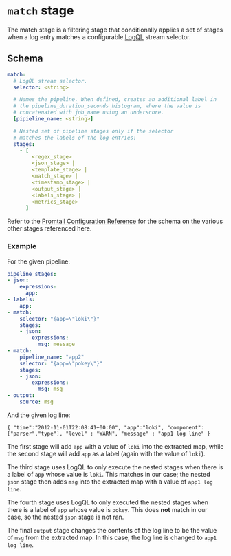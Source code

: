 # `match` stage

The match stage is a filtering stage that conditionally applies a set of stages
when a log entry matches a configurable [LogQL](../../../logql.md) stream
selector.

## Schema

```yaml
match:
  # LogQL stream selector.
  selector: <string>

  # Names the pipeline. When defined, creates an additional label in
  # the pipeline_duration_seconds histogram, where the value is
  # concatenated with job_name using an underscore.
  [pipieline_name: <string>]

  # Nested set of pipeline stages only if the selector
  # matches the labels of the log entries:
  stages:
    - [
        <regex_stage>
        <json_stage> |
        <template_stage> |
        <match_stage> |
        <timestamp_stage> |
        <output_stage> |
        <labels_stage> |
        <metrics_stage>
      ]
```

Refer to the [Promtail Configuration Reference](../configuration.md) for the
schema on the various other stages referenced here.

### Example

For the given pipeline:

```yaml
pipeline_stages:
- json:
    expressions:
      app:
- labels:
    app:
- match:
    selector: "{app=\"loki\"}"
    stages:
    - json:
        expressions:
          msg: message
- match:
    pipeline_name: "app2"
    selector: "{app=\"pokey\"}"
    stages:
    - json:
        expressions:
          msg: msg
- output:
    source: msg
```

And the given log line:

```
{ "time":"2012-11-01T22:08:41+00:00", "app":"loki", "component": ["parser","type"], "level" : "WARN", "message" : "app1 log line" }
```

The first stage will add `app` with a value of `loki` into the extracted map,
while the second stage will add `app` as a label (again with the value of `loki`).

The third stage uses LogQL to only execute the nested stages when there is a
label of `app` whose value is `loki`. This matches in our case; the nested
`json` stage then adds `msg` into the extracted map with a value of `app1 log
line`.

The fourth stage uses LogQL to only executed the nested stages when there is a
label of `app` whose value is `pokey`. This does **not** match in our case, so
the nested `json` stage is not ran.

The final `output` stage changes the contents of the log line to be the value of
`msg` from the extracted map. In this case, the log line is changed to `app1 log
line`.
